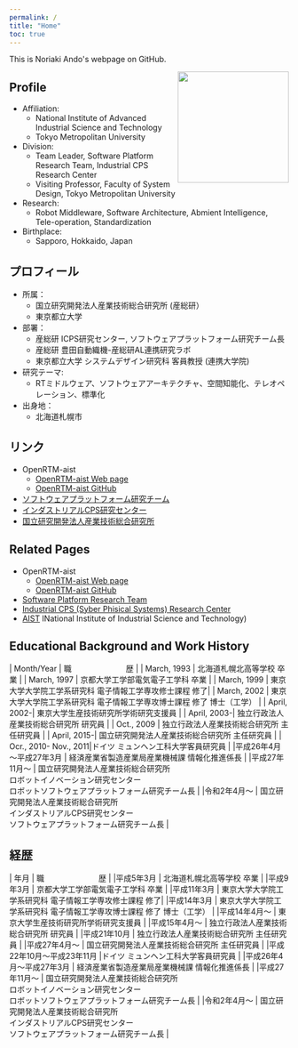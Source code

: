 ```yaml
---
permalink: /
title: "Home"
toc: true
---
```


This is Noriaki Ando's webpage on GitHub.

<img src="https://user-images.githubusercontent.com/11814060/81364416-8ab01d00-9120-11ea-9433-18e6cb35500b.jpg" width="200" align="right">

## Profile
- Affiliation:
  - National Institute of Advanced Industrial Science and Technology
  - Tokyo Metropolitan University
- Division: 
  - Team Leader, Software Platform Research Team, Industrial CPS Research Center
  - Visiting Professor, Faculty of System Design, Tokyo Metropolitan University 
- Research: 
  - Robot Middleware, Software Architecture, Abmient Intelligence, Tele-operation, Standardization
- Birthplace:
  - Sapporo, Hokkaido, Japan

## プロフィール
- 所属：
  - 国立研究開発法人産業技術総合研究所 (産総研）
  - 東京都立大学
- 部署：
  - 産総研 ICPS研究センター, ソフトウェアプラットフォーム研究チーム長
  - 産総研 豊田自動織機-産総研AL連携研究ラボ
  - 東京都立大学 システムデザイン研究科 客員教授 (連携大学院)
- 研究テーマ: 
  - RTミドルウェア、ソフトウェアアーキテクチャ、空間知能化、テレオペレーション、標準化
- 出身地：
  - 北海道札幌市

## リンク

- OpenRTM-aist
  - [OpenRTM-aist Web page](https://openrtm.org)
  - [OpenRTM-aist GitHub](https://github.com/OpenRTM)
- [ソフトウェアプラットフォーム研究チーム](https://unit.aist.go.jp/icps/icps-sp)
- [インダストリアルCPS研究センター](https://unit.aist.go.jp/icps/)
- [国立研究開発法人産業技術総合研究所](https://www.aist.go.jp/)

## Related Pages

- OpenRTM-aist
  - [OpenRTM-aist Web page](https://openrtm.org)
  - [OpenRTM-aist GitHub](https://github.com/OpenRTM)
- [Software Platform Research Team](https://unit.aist.go.jp/icps/icps-sp)
- [Industrial CPS (Syber Phisical Systems) Research Center](https://unit.aist.go.jp/icps/)
- [AIST](https://www.aist.go.jp/) INational Institute of Industrial Science and Technology)

## Educational Background and Work History

| Month/Year	 | 職　　　　　　　歴 |
| March, 1993	| 北海道札幌北高等学校 卒業 |
| March, 1997	| 京都大学工学部電気電子工学科 卒業 |
| March, 1999	| 東京大学大学院工学系研究科 電子情報工学専攻修士課程 修了|
| March, 2002	| 東京大学大学院工学系研究科 電子情報工学専攻博士課程 修了 博士（工学） |
| April, 2002-| 東京大学生産技術研究所学術研究支援員 |
| April, 2003-| 独立行政法人産業技術総合研究所 研究員 |
| Oct., 2009	| 独立行政法人産業技術総合研究所 主任研究員 |
| April, 2015-| 国立研究開発法人産業技術総合研究所 主任研究員 |
| Ocr., 2010- Nov., 2011|ドイツ ミュンヘン工科大学客員研究員 |
|平成26年4月～平成27年3月 | 経済産業省製造産業局産業機械課 情報化推進係長 |
|平成27年11月～	| 国立研究開発法人産業技術総合研究所 <br/> ロボットイノベーション研究センター <br/> ロボットソフトウェアプラットフォーム研究チーム長 |
|令和2年4月～	| 国立研究開発法人産業技術総合研究所 <br/> インダストリアルCPS研究センター <br/> ソフトウェアプラットフォーム研究チーム長 |


## 経歴

| 年月	 | 職　　　　　　　歴 |
|平成5年3月	| 北海道札幌北高等学校 卒業 |
|平成9年3月	| 京都大学工学部電気電子工学科 卒業 |
|平成11年3月	| 東京大学大学院工学系研究科 電子情報工学専攻修士課程 修了|
|平成14年3月	| 東京大学大学院工学系研究科 電子情報工学専攻博士課程 修了 博士（工学） |
|平成14年4月～	| 東京大学生産技術研究所学術研究支援員 |
|平成15年4月～	| 独立行政法人産業技術総合研究所 研究員 |
|平成21年10月	| 独立行政法人産業技術総合研究所 主任研究員 |
|平成27年4月～ | 国立研究開発法人産業技術総合研究所 主任研究員 |
|平成22年10月～平成23年11月 |ドイツ ミュンヘン工科大学客員研究員 |
|平成26年4月～平成27年3月 | 経済産業省製造産業局産業機械課 情報化推進係長 |
|平成27年11月～	| 国立研究開発法人産業技術総合研究所 <br/> ロボットイノベーション研究センター <br/> ロボットソフトウェアプラットフォーム研究チーム長 |
|令和2年4月～	| 国立研究開発法人産業技術総合研究所 <br/> インダストリアルCPS研究センター <br/> ソフトウェアプラットフォーム研究チーム長 |

